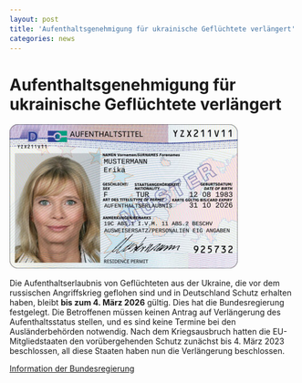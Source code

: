 ```yaml
---
layout: post
title: 'Aufenthaltsgenehmigung für ukrainische Geflüchtete verlängert'
categories: news
---
```



Aufenthaltsgenehmigung für ukrainische Geflüchtete verlängert
=============================================================


![Beitragsbild](/assets/post-images/Muster_aufenthaltsgenehmigung.jpg)

Die Aufenthaltserlaubnis von Geflüchteten aus der Ukraine, die vor dem russischen Angriffskrieg geflohen sind und in Deutschland Schutz erhalten haben, bleibt **bis zum 4\. März 2026** gültig. Dies hat die Bundesregierung festgelegt. Die Betroffenen müssen keinen Antrag auf Verlängerung des Aufenthaltsstatus stellen, und es sind keine Termine bei den Ausländerbehörden notwendig. Nach dem Kriegsausbruch hatten die EU\-Mitgliedstaaten den vorübergehenden Schutz zunächst bis 4\. März 2023 beschlossen, all diese Staaten haben nun die Verlängerung beschlossen.

[Information der Bundesregierung](https://www.integrationsbeauftragte.de/ib-de/ich-moechte-mehr-wissen-ueber/flucht-und-asyl/aufenthaltstitel-verlaengern-sich-erneut-automatisch-um-ein-jahr-bis-zum-4-maerz-2026-2266260)

